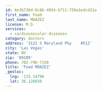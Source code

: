 ```yaml
---
id: 6e3b736d-0c8b-4954-b711-750a1edcd21a
first_name: Foad
last_name: MOAZEZ
license: M.D.
services:
  - cardiovascular-diseases
category: doctors
address: '3121 S Maryland Pky    #512'
city: 'Las Vegas'
state: NV
zip: '89109'
phone: 702-796-7150
title: 'Foad MOAZEZ'
_geoloc:
  lng: -115.14796
  lat: 36.126038
---
```

